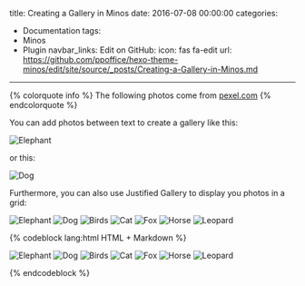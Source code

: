 title: Creating a Gallery in Minos
date: 2016-07-08 00:00:00
categories:
- Documentation
tags:
- Minos
- Plugin
navbar_links:
  Edit on GitHub:
    icon: fas fa-edit
    url: https://github.com/ppoffice/hexo-theme-minos/edit/site/source/_posts/Creating-a-Gallery-in-Minos.md
---

{% colorquote info %}
The following photos come from <a href="https://www.pexels.com">pexel.com</a>
{% endcolorquote %}

You can add photos between text to create a gallery like this:

![Elephant](/hexo-theme-minos/gallery/animals/elephant.jpeg)

<!-- more -->
or this:

![Dog](/hexo-theme-minos/gallery/animals/dog.jpeg)

Furthermore, you can also use Justified Gallery to display you photos in a grid:

<div class="justified-gallery">

![Elephant](/hexo-theme-minos/gallery/animals/elephant.jpeg)
![Dog](/hexo-theme-minos/gallery/animals/dog.jpeg)
![Birds](/hexo-theme-minos/gallery/animals/birds.jpeg)
![Cat](/hexo-theme-minos/gallery/animals/cat.jpeg)
![Fox](/hexo-theme-minos/gallery/animals/fox.jpeg)
![Horse](/hexo-theme-minos/gallery/animals/horse.jpeg)
![Leopard](/hexo-theme-minos/gallery/animals/leopard.jpeg)

</div>

{% codeblock lang:html HTML + Markdown %}
<div class="justified-gallery">

![Elephant](/hexo-theme-minos/gallery/animals/elephant.jpeg)
![Dog](/hexo-theme-minos/gallery/animals/dog.jpeg)
![Birds](/hexo-theme-minos/gallery/animals/birds.jpeg)
![Cat](/hexo-theme-minos/gallery/animals/cat.jpeg)
![Fox](/hexo-theme-minos/gallery/animals/fox.jpeg)
![Horse](/hexo-theme-minos/gallery/animals/horse.jpeg)
![Leopard](/hexo-theme-minos/gallery/animals/leopard.jpeg)

</div>
{% endcodeblock %}